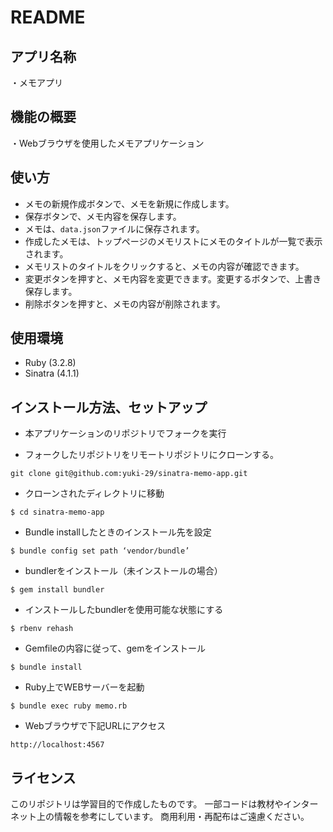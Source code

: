 # README


## アプリ名称
・メモアプリ

## 機能の概要
・Webブラウザを使用したメモアプリケーション

## 使い方
- メモの新規作成ボタンで、メモを新規に作成します。
- 保存ボタンで、メモ内容を保存します。
- メモは、`data.json`ファイルに保存されます。
- 作成したメモは、トップページのメモリストにメモのタイトルが一覧で表示されます。
- メモリストのタイトルをクリックすると、メモの内容が確認できます。
- 変更ボタンを押すと、メモ内容を変更できます。変更するボタンで、上書き保存します。
- 削除ボタンを押すと、メモの内容が削除されます。

## 使用環境
- Ruby (3.2.8)
- Sinatra (4.1.1)

## インストール方法、セットアップ
- 本アプリケーションのリポジトリでフォークを実行

- フォークしたリポジトリをリモートリポジトリにクローンする。
```
git clone git@github.com:yuki-29/sinatra-memo-app.git
```
- クローンされたディレクトリに移動
```
$ cd sinatra-memo-app
```
- Bundle installしたときのインストール先を設定
```
$ bundle config set path ‘vendor/bundle’
```
- bundlerをインストール（未インストールの場合）
```
$ gem install bundler
```

- インストールしたbundlerを使用可能な状態にする
```
$ rbenv rehash
```

- Gemfileの内容に従って、gemをインストール
```
$ bundle install
```

- Ruby上でWEBサーバーを起動
```
$ bundle exec ruby memo.rb
```

- Webブラウザで下記URLにアクセス
```
http://localhost:4567
```

## ライセンス
このリポジトリは学習目的で作成したものです。
一部コードは教材やインターネット上の情報を参考にしています。
商用利用・再配布はご遠慮ください。
